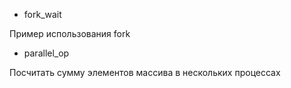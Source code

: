 * fork_wait

Пример использования fork

* parallel_op

Посчитать сумму элементов массива в нескольких процессах
